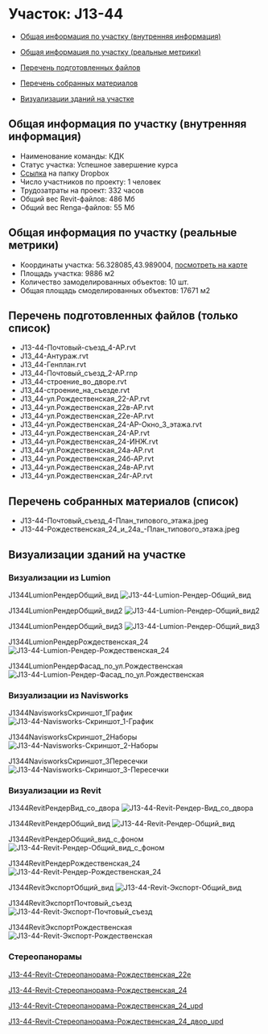 # Участок: J13-44

* [Общая информация по участку (внутренняя информация)](#Chapter1)

* [Общая информация по участку (реальные метрики)](#Chapter2)

* [Перечень подготовленных файлов](#Chapter3)

* [Перечень собранных материалов](#Chapter4)

* [Визуализации зданий на участке](#Chapter6)

## <a id="Chapter1"></a> Общая информация по участку (внутренняя информация)
+ Наименование команды: КДК
+ Статус участка: Успешное завершение курса
+ [Ссылка](https://www.dropbox.com/sh/wvvgv1nw1iqred9/AADmocTxFhedoDBo6Z6g7tNLa/J13_44?dl=0) на папку Dropbox
+ Число участников по проекту: 1 человек
+ Трудозатраты на проект: 332 часов
+ Общий вес Revit-файлов: 486 Мб
+ Общий вес Renga-файлов: 55 Мб
## <a id="Chapter2"></a> Общая информация по участку (реальные метрики)
+ Координаты участка: 56.328085,43.989004, [посмотреть на карте](https://yandex.ru/maps/47/nizhny-novgorod/?ll=43.989004%2C56.328085&z=19)
+ Площадь участка: 9886 м2
+ Количество замоделированных объектов: 10 шт.
+ Общая площадь смоделированных объектов: 17671 м2
## <a id="Chapter3"></a> Перечень подготовленных файлов (только список)
+ J13-44-Почтовый-съезд_4-АР.rvt
+ J13_44-Антураж.rvt
+ J13_44-Генплан.rvt
+ J13_44-Почтовый_съезд_2-АР.rnp
+ J13_44-строение_во_дворе.rvt
+ J13_44-строение_на_съезде.rvt
+ J13_44-ул.Рождественская_22-АР.rvt
+ J13_44-ул.Рождественская_22в-АР.rvt
+ J13_44-ул.Рождественская_22е-АР.rvt
+ J13_44-ул.Рождественская_24-АР-Окно_3_этажа.rvt
+ J13_44-ул.Рождественская_24-АР.rvt
+ J13_44-ул.Рождественская_24-ИНЖ.rvt
+ J13_44-ул.Рождественская_24а-АР.rvt
+ J13_44-ул.Рождественская_24б-АР.rvt
+ J13_44-ул.Рождественская_24в-АР.rvt
+ J13_44-ул.Рождественская_24г-АР.rvt
## <a id="Chapter4"></a> Перечень собранных материалов (список)
+ J13-44-Почтовый_съезд_4-План_типового_этажа.jpeg
+ J13-44-Рождественская_24_и_24а_-План_типового_этажа.jpeg
## <a id="Chapter6"></a> Визуализации зданий на участке
### Визуализации из Lumion
J1344LumionРендерОбщий_вид
![J13-44-Lumion-Рендер-Общий_вид](/Images/J13_44/J13-44-Lumion-Рендер-Общий_вид_Compressed.jpg)

J1344LumionРендерОбщий_вид2
![J13-44-Lumion-Рендер-Общий_вид2](/Images/J13_44/J13-44-Lumion-Рендер-Общий_вид2_Compressed.jpg)

J1344LumionРендерОбщий_вид3
![J13-44-Lumion-Рендер-Общий_вид3](/Images/J13_44/J13-44-Lumion-Рендер-Общий_вид3_Compressed.jpg)

J1344LumionРендерРождественская_24
![J13-44-Lumion-Рендер-Рождественская_24](/Images/J13_44/J13-44-Lumion-Рендер-Рождественская_24_Compressed.jpg)

J1344LumionРендерФасад_по_ул.Рождественская
![J13-44-Lumion-Рендер-Фасад_по_ул.Рождественская](/Images/J13_44/J13-44-Lumion-Рендер-Фасад_по_ул.Рождественская_Compressed.jpg)

### Визуализации из Navisworks
J1344NavisworksСкриншот_1График
![J13-44-Navisworks-Скриншот_1-График](/Images/J13_44/J13-44-Navisworks-Скриншот_1-График_Compressed.jpg)

J1344NavisworksСкриншот_2Наборы
![J13-44-Navisworks-Скриншот_2-Наборы](/Images/J13_44/J13-44-Navisworks-Скриншот_2-Наборы_Compressed.jpg)

J1344NavisworksСкриншот_3Пересечки
![J13-44-Navisworks-Скриншот_3-Пересечки](/Images/J13_44/J13-44-Navisworks-Скриншот_3-Пересечки_Compressed.jpg)

### Визуализации из Revit
J1344RevitРендерВид_со_двора
![J13-44-Revit-Рендер-Вид_со_двора](/Images/J13_44/J13-44-Revit-Рендер-Вид_со_двора_Compressed.jpg)

J1344RevitРендерОбщий_вид
![J13-44-Revit-Рендер-Общий_вид](/Images/J13_44/J13-44-Revit-Рендер-Общий_вид_Compressed.jpg)

J1344RevitРендерОбщий_вид_с_фоном
![J13-44-Revit-Рендер-Общий_вид_с_фоном](/Images/J13_44/J13-44-Revit-Рендер-Общий_вид_с_фоном_Compressed.jpg)

J1344RevitРендерРождественская_24
![J13-44-Revit-Рендер-Рождественская_24](/Images/J13_44/J13-44-Revit-Рендер-Рождественская_24_Compressed.jpg)

J1344RevitЭкспортОбщий_вид
![J13-44-Revit-Экспорт-Общий_вид](/Images/J13_44/J13-44-Revit-Экспорт-Общий_вид_Compressed.jpg)

J1344RevitЭкспортПочтовый_съезд
![J13-44-Revit-Экспорт-Почтовый_съезд](/Images/J13_44/J13-44-Revit-Экспорт-Почтовый_съезд_Compressed.jpg)

J1344RevitЭкспортРождественская
![J13-44-Revit-Экспорт-Рождественская](/Images/J13_44/J13-44-Revit-Экспорт-Рождественская_Compressed.jpg)

### Стереопанорамы
[J13-44-Revit-Стереопанорама-Рождественская_22е](https://pano.autodesk.com/pano.html?url=jpgs/c7f9e08e-a046-40e6-98ed-e237285c7a14&version=2)

[J13-44-Revit-Стереопанорама-Рождественская_24](https://pano.autodesk.com/pano.html?url=jpgs/454d7844-eb96-4878-adea-19849996fcf3&version=2)

[J13-44-Revit-Стереопанорама-Рождественская_24_upd](https://pano.autodesk.com/pano.html?url=jpgs/4c39fbde-2f6a-4e6f-ac9c-4ba10b300676&version=2)

[J13-44-Revit-Стереопанорама-Рождественская_24_двор_upd](https://pano.autodesk.com/pano.html?url=jpgs/aec6cc70-7a4c-4ee7-baab-27bd051b5845&version=2)

